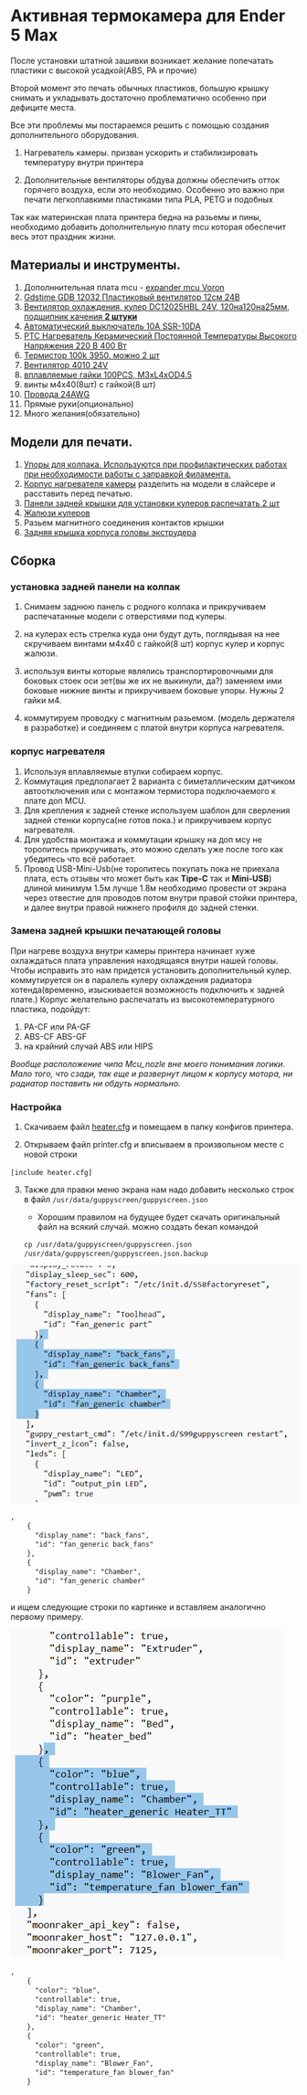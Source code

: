 # Активная термокамера для Ender 5 Max

После установки штатной зашивки возникает желание попечатать пластики с высокой усадкой(ABS, PA и прочие)

Второй момент это печать обычных пластиков, большую крышку снимать и укладывать достаточно проблематично особенно при дефиците места.

Все эти проблемы мы постараемся решить с помощью создания дополнительного оборудования. 

1. Нагреватель камеры. призван ускорить и стабилизировать температуру внутри принтера

2. Дополнительные вентиляторы обдува должны обеспечить отток горячего воздуха, если это необходимо. Особенно это важно при печати легкоплавкими пластиками типа PLA, PETG и подобных

Так как материнская плата принтера бедна на разьемы и пины, необходимо добавить дополнительную плату mcu которая обеспечит весь этот праздник жизни.

## Материалы и инструменты.

1. Дополннительная плата mcu - [expander mcu Voron](https://aliexpress.ru/item/1005002394568889.html)
2. [Gdstime GDB 12032 Пластиковый вентилятор 12см 24В](https://aliexpress.ru/item/1005002311794444.html)
3. [Вентилятор охлаждения, кулер DC12025HBL 24V, 120на120на25мм, подшипник качения **2 штуки**](https://www.ozon.ru/product/ventilyator-ohlazhdeniya-kuler-dc12025hbl-24v-120-120-25mm-podshipnik-kacheniya-1990050205/)
4. [Автоматический выключатель 10А SSR-10DA](https://www.ozon.ru/product/avtomaticheskiy-vyklyuchatel-10a-1661490786/)
5. [PTC Нагреватель Керамический Постоянной Температуры Высокого Напряжения 220 В 400 Вт](https://www.ozon.ru/product/ptc-nagrevatel-keramicheskiy-postoyannoy-temperatury-vysokogo-napryazheniya-220-v-400-vt-2164837347)
6. [Термистор 100k 3950. можно 2 шт](https://aliexpress.ru/item/1005006645736045.html)
7. [Вентилятор 4010 24V](https://creality-3d.ru/goods/Axial-Fan_4010_24V_7000_L1400_BX?from=OTk4&mod_id=302824066)
8. [вплавляемые гайки 100PCS, M3xL4xOD4.5](https://aliexpress.ru/item/1005006079067094.html)
9. винты м4х40(8шт) с гайкой(8 шт)
10. [Провода 24AWG](https://aliexpress.ru/item/1005004336218242.html)
11. Прямые руки(опционально)
12. Много желания(обязательно)

## Модели для печати.

1. [Упоры для колпака. Используются при профилактических работах при необходимости работы с заправкой филамента.](/files/cap_stop_v2.stl)
2. [Корпус нагревателя камеры](/files/chamber_heater_v16.stl) разделить на модели в слайсере и расставить перед печатью.
3. [Панели задней крышки для установки кулеров распечатать 2 шт](/files/back_kolpak_half.stl)
4. [Жалюзи кулеров](https://www.printables.com/model/9054-gravity-vent-for-enclosure-for-120mm-fan)
5. Разьем магнитного соединения контактов крышки
6. [Задняя крышка корпуса головы экструдера](/files/backcover.stl)


## Сборка

### установка задней панели на колпак
1. Снимаем заднюю панель с родного колпака и прикручиваем распечатанные модели с отверстиями под кулеры.
2. на кулерах есть стрелка куда они будут дуть, поглядывая на нее скручиваем винтами м4х40 с гайкой(8 шт) корпус кулер и корпус жалюзи.
3. используя винты которые являлись транспортировочными для боковых стоек оси зет(вы же их не выкинули, да?) заменяем ими боковые нижние винты и прикручиваем боковые упоры. Нужны 2 гайки м4.

4. коммутируем проводку с магнитным разьемом. (модель держателя в разработке) и соединяем с платой внутри корпуса нагревателя. 

### корпус нагревателя

1. Используя вплавляемые втулки собираем корпус. 
2. Коммутация предполагает 2 варианта с биметаллическим датчиком автоотключения или с монтажом термистора подключаемого к плате доп MCU.
3. Для крепления к задней стенке используем шаблон для сверления задней стенки корпуса(не готов пока.) и прикручиваем корпус нагревателя.
4. Для удобства монтажа и коммутации крышку на доп мсу не торопитесь прикручивать, это можно сделать уже после того как убедитесь что всё работает.
5. Провод USB-Mini-Usb(не торопитесь покупать пока не приехала плата, есть отзывы что может быть как **Tipe-C** так и **Mini-USB**) длиной минимум 1.5м лучше 1.8м необходимо провести от 
экрана через отвестие для проводов потом внутри правой стойки принтера, и далее внутри правой нижнего профиля до задней стенки.

### Замена задней крышки печатающей головы

При нагреве воздуха внутри камеры принтера начинает хуже охлаждаться плата управления находящаяся внутри нашей головы. Чтобы исправить это нам придется установить дополнительный кулер. коммутируется он в паралель кулеру охлаждения радиатора хотенда(временно, изыскивается возможность подключить к задней плате.) Корпус желательно распечатать из высокотемпературного пластика, подойдут:
1. PA-СF или PA-GF 
2. ABS-CF ABS-GF
3. на крайний случай ABS или HIPS

*Вообще расположение чипа Mcu_nozle вне моего понимания логики. Мало того, что сзади, так еще и развернут лицом к корпусу мотора, ни радиатор поставить ни обдуть нормально.*

### Настройка

1. Скачиваем файл [heater.cfg](/files/heater.cfg) и помещаем в папку конфигов принтера.

2. Открываем файл printer.cfg и вписываем в произвольном месте с новой строки

`[include heater.cfg]`

3. Также для правки меню экрана нам надо добавить несколько строк в файл `/usr/data/guppyscreen/guppyscreen.json`

    * Хорошим правилом на будущее будет скачать оригинальный файл на всякий случай. можно создать бекап командой

    ```
    cp /usr/data/guppyscreen/guppyscreen.json /usr/data/guppyscreen/guppyscreen.json.backup
    ```

![](/images/guppy1.png)

```
,
    {
      "display_name": "back_fans",
      "id": "fan_generic back_fans"
    },
    {
      "display_name": "Chamber",
      "id": "fan_generic chamber"
    }
```


и ищем следующие строки по картинке и вставляем аналогично первому примеру.

![](/images/guppy2.png)

```
,
    {
      "color": "blue",
      "controllable": true,
      "display_name": "Chamber",
      "id": "heater_generic Heater_TT"
    },
    {
      "color": "green",
      "controllable": true,
      "display_name": "Blower_Fan",
      "id": "temperature_fan blower_fan"
    }
```
